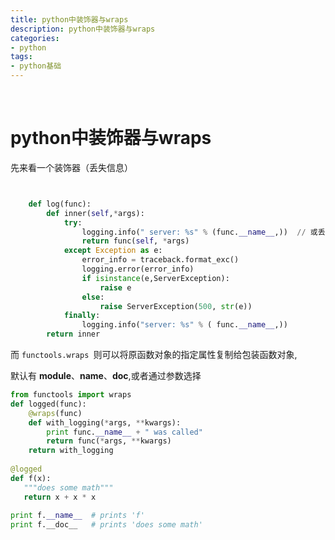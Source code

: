 ```yaml
---
title: python中装饰器与wraps
description: python中装饰器与wraps
categories:
- python
tags:
- python基础
---
```


<br>


# python中装饰器与wraps


先来看一个装饰器（丢失信息）

```python


    def log(func):
        def inner(self,*args):
            try:
                logging.info(" server: %s" % (func.__name__,))  // 或丢失被装饰的函数名信息
                return func(self, *args)
            except Exception as e:
                error_info = traceback.format_exc()
                logging.error(error_info)
                if isinstance(e,ServerException):
                    raise e
                else:
                    raise ServerException(500, str(e))
            finally:
                logging.info("server: %s" % ( func.__name__,))
        return inner

```

而 `functools.wraps `则可以将原函数对象的指定属性复制给包装函数对象,
 
 默认有 __module__、__name__、__doc__,或者通过参数选择
 
 
 ```python
 from functools import wraps
 def logged(func):
     @wraps(func)
     def with_logging(*args, **kwargs):
         print func.__name__ + " was called"
         return func(*args, **kwargs)
     return with_logging
  
 @logged
 def f(x):
    """does some math"""
    return x + x * x
  
 print f.__name__  # prints 'f'
 print f.__doc__   # prints 'does some math'
 
 ```
